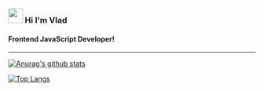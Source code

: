 <h3> <img width="30px" src="https://blog.joypixels.com/content/images/2019/06/waving_hand_sign_1024.gif"> Hi I'm Vlad</h3><h4>Frontend JavaScript Developer!</h4>
<hr>

[![Anurag's github stats](https://github-readme-stats.vercel.app/api?username=Obezyankaa)](https://github.com/anuraghazra/github-readme-stats)


[![Top Langs](https://github-readme-stats.vercel.app/api/top-langs/?username=Obezyankaa&layout=compact)](https://github.com/anuraghazra/github-readme-stats)
